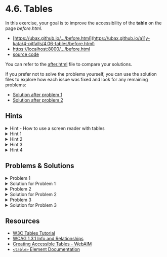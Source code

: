 # 4.6. Tables

In this exercise, your goal is to improve the accessibility of the **table** on the page _before.html_.

- [https://ubax.github.io/.../before.html](https://ubax.github.io/a11y-kata/4-pitfalls/4.06-tables/before.html)
- [https://localhost:8000/.../before.html](http://localhost:8000/4-pitfalls/4.06-tables/before.html)
- [source code](./before.html)

You can refer to the [after.html](after.html) file to compare your solutions.

If you prefer not to solve the problems yourself, you can use the solution files to explore how each issue was fixed and look for any remaining problems:

- [Solution after problem 1](https://ubax.github.io/a11y-kata/4-pitfalls/4.06-tables/after-problem-1.html)
- [Solution after problem 2](https://ubax.github.io/a11y-kata/4-pitfalls/4.06-tables/after-problem-2.html)

## Hints

<details>
<summary>Hint - How to use a screen reader with tables</summary>

- To locate tables:
  - macOS: <kbd>VO + Command + T</kbd>
  - Windows: <kbd>Control + Alt + T</kbd>
  - Alternatively on macOS use <kbd>VO + U</kbd> to open the rotor, then navigate with the arrow keys to find tables.
- To read tables:
  - Use <kbd>VO + Arrows</kbd> (macOS) or <kbd>Control + Alt + Arrows</kbd> (Windows) to move through cells.
  - Use <kbd>VO + C</kbd> or <kbd>Control + Alt + C</kbd> to read the current column header.
  - Use <kbd>VO + R</kbd> or <kbd>Control + Alt + R</kbd> to read the current row header.

</details>

<details>
<summary>Hint 1</summary>

Using a screen reader, find the exchange rate for the British Pound (GBP) on October 2, 2024.

</details>

<details>
<summary>Hint 2</summary>

Did the screen reader announce the date?

</details>

<details>
<summary>Hint 3</summary>

Did the screen reader announce the currency name or abbreviation?

</details>

<details>
<summary>Hint 4</summary>

When entering the table, did the screen reader announce the table's name?

</details>

## Problems & Solutions

<details>
<summary>Problem 1</summary>

The table lacks column headers, making it difficult for screen reader users to understand which data belongs to which column.

</details>
<details>
<summary>Solution for Problem 1</summary>

Use `<th>` tags with `scope="col"` to define column headers.

```diff
<tr>
-  <td rowspan="2">Currency</td>
+  <th scope="col" rowspan="2">Currency</th>
-  <td colspan="5">October 2024</td>
+  <th scope="colgroup" colspan="5">October 2024</th>
-  <td colspan="2">September 2024</td>
+  <th scope="colgroup" colspan="2">September 2024</th>
</tr>
<tr>
-  <td>7th</td>
+  <th scope="col">7th</th>
  ...
-  <td>27th</td>
+  <th scope="col">27th</th>
</tr>
```

</details>

<details>
<summary>Problem 2</summary>

The table lacks row headers, making it hard for screen reader users to understand which data belongs to which row.

</details>
<details>
<summary>Solution for Problem 2</summary>

Use `<th>` tags with `scope="row"` to define row headers.

```diff
<tr>
-  <td>USD</td>
+  <th scope="row">USD</th>
  <td>1.0982</td>
  ...
  <td>1.1158</td>
</tr>
...
```

</details>

<details>
<summary>Problem 3</summary>

The table lacks a caption, which helps screen reader users identify and understand the table's purpose.

</details>
<details>
<summary>Solution for Problem 3</summary>

Add a caption by using one of the following:

- `aria-labelledby` to reference a caption element.
  ```diff
  - <h2>Currency Exchange Rates for Euro</h2>
  + <h2 id="currency-exchange-rate">Currency Exchange Rates for Euro</h2>
  - <table>
  + <table aria-labelledby="currency-exchange-rate">
    ...
  </table>
  ```
- `<caption>` element to label the table.
  ```diff
  - <h2>Currency Exchange Rates for Euro</h2>
  <table>
  +  <caption>
  +    <h2>Currency Exchange Rates for Euro</h2>
  +  </caption>
    ...
  </table>
  ```

</details>

## Resources

- [W3C Tables Tutorial](https://www.w3.org/WAI/tutorials/tables/)
- [WCAG 1.3.1 Info and Relationships](https://www.w3.org/WAI/WCAG21/Understanding/info-and-relationships)
- [Creating Accessible Tables - WebAIM](https://webaim.org/techniques/tables/data)
- [`<table>` Element Documentation](https://developer.mozilla.org/en-US/docs/Web/HTML/Element/table)
